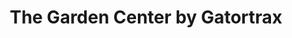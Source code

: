 ---
title: "The Garden Center by Gatortrax"
url: /crawfordville/the-garden-center-by-gatortrax/
shop: Garten-Center
---